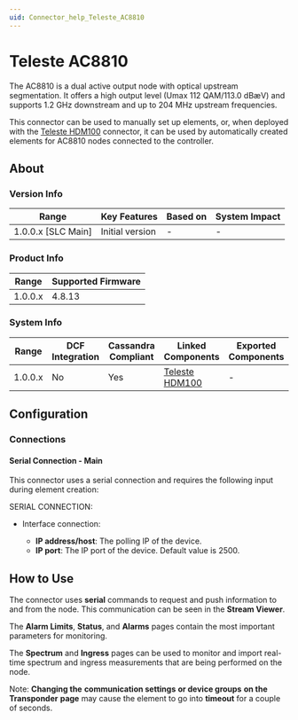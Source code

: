 ```yaml
---
uid: Connector_help_Teleste_AC8810
---
```


# Teleste AC8810

The AC8810 is a dual active output node with optical upstream segmentation. It offers a high output level (Umax 112 QAM/113.0 dBæV) and supports 1.2 GHz downstream and up to 204 MHz upstream frequencies.

This connector can be used to manually set up elements, or, when deployed with the [Teleste HDM100](xref:Connector_help_Teleste_HDM100) connector, it can be used by automatically created elements for AC8810 nodes connected to the controller.

## About

### Version Info

| **Range**            | **Key Features** | **Based on** | **System Impact** |
|----------------------|------------------|--------------|-------------------|
| 1.0.0.x \[SLC Main\] | Initial version  | \-           | \-                |

### Product Info

| **Range** | **Supported Firmware** |
|-----------|------------------------|
| 1.0.0.x   | 4.8.13                 |

### System Info

| **Range** | **DCF Integration** | **Cassandra Compliant** | **Linked Components**                                  | **Exported Components** |
|-----------|---------------------|-------------------------|--------------------------------------------------------|-------------------------|
| 1.0.0.x   | No                  | Yes                     | [Teleste HDM100](xref:Connector_help_Teleste_HDM100) | \-                      |

## Configuration

### Connections

#### Serial Connection - Main

This connector uses a serial connection and requires the following input during element creation:

SERIAL CONNECTION:

- Interface connection:

  - **IP address/host**: The polling IP of the device.
  - **IP port**: The IP port of the device. Default value is 2500.

## How to Use

The connector uses **serial** commands to request and push information to and from the node. This communication can be seen in the **Stream Viewer**.

The **Alarm Limits**, **Status**, and **Alarms** pages contain the most important parameters for monitoring.

The **Spectrum** and **Ingress** pages can be used to monitor and import real-time spectrum and ingress measurements that are being performed on the node.

Note: **Changing the** **communication settings** **or device groups** **on the** **Transponder** **page** may cause the element to go into **timeout** for a couple of seconds.
